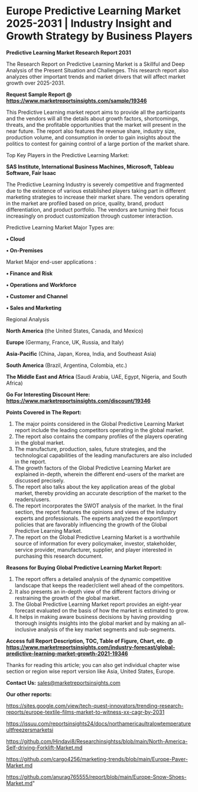 # Europe Predictive Learning Market 2025-2031 | Industry Insight and Growth Strategy by Business Players

<strong>Predictive Learning Market Research Report 2031</strong>

The Research Report on Predictive Learning Market is a Skillful and Deep Analysis of the Present Situation and Challenges. This research report also analyzes other important trends and market drivers that will affect market growth over 2025-2031.

<strong>Request Sample Report @ <a href=https://www.marketreportsinsights.com/sample/19346>https://www.marketreportsinsights.com/sample/19346</a></strong>

This Predictive Learning market report aims to provide all the participants and the vendors will all the details about growth factors, shortcomings, threats, and the profitable opportunities that the market will present in the near future. The report also features the revenue share, industry size, production volume, and consumption in order to gain insights about the politics to contest for gaining control of a large portion of the market share.

Top Key Players in the Predictive Learning Market:

<strong>SAS Institute, International Business Machines, Microsoft, Tableau Software, Fair Isaac</strong>

The Predictive Learning Industry is severely competitive and fragmented due to the existence of various established players taking part in different marketing strategies to increase their market share. The vendors operating in the market are profiled based on price, quality, brand, product differentiation, and product portfolio. The vendors are turning their focus increasingly on product customization through customer interaction.

Predictive Learning Market Major Types are:

<strong>• Cloud

• On-Premises</strong>

Market Major end-user applications :

<strong>• Finance and Risk

• Operations and Workforce

• Customer and Channel

• Sales and Marketing</strong>

Regional Analysis

</u><strong><b>North America</b></strong> (the United States, Canada, and Mexico)

<strong><b>Europe </b></strong>(Germany, France, UK, Russia, and Italy)

<strong><b>Asia-Pacific</b></strong> (China, Japan, Korea, India, and Southeast Asia)

<strong><b>South America</b></strong> (Brazil, Argentina, Colombia, etc.)

<strong><b>The Middle East and Africa</b></strong> (Saudi Arabia, UAE, Egypt, Nigeria, and South Africa)

<strong>Go For Interesting Discount Here: <a href=https://www.marketreportsinsights.com/discount/19346>https://www.marketreportsinsights.com/discount/19346</a></strong>

<strong>Points Covered in The Report:</strong>
<ol>
  <li>The major points considered in the Global Predictive Learning Market report include the leading competitors operating in the global market.</li>
  <li>The report also contains the company profiles of the players operating in the global market.</li>
  <li>The manufacture, production, sales, future strategies, and the technological capabilities of the leading manufacturers are also included in the report.</li>
  <li>The growth factors of the Global Predictive Learning Market are explained in-depth, wherein the different end-users of the market are discussed precisely.</li>
  <li>The report also talks about the key application areas of the global market, thereby providing an accurate description of the market to the readers/users.</li>
  <li>The report incorporates the SWOT analysis of the market. In the final section, the report features the opinions and views of the industry experts and professionals. The experts analyzed the export/import policies that are favorably influencing the growth of the Global Predictive Learning Market.</li>
  <li>The report on the Global Predictive Learning Market is a worthwhile source of information for every policymaker, investor, stakeholder, service provider, manufacturer, supplier, and player interested in purchasing this research document.</li>
</ol>
<strong>Reasons for Buying Global Predictive Learning Market Report:</strong>

<ol>
  <li>The report offers a detailed analysis of the dynamic competitive landscape that keeps the reader/client well ahead of the competitors.</li>
  <li>It also presents an in-depth view of the different factors driving or restraining the growth of the global market.</li>
  <li>The Global Predictive Learning Market report provides an eight-year forecast evaluated on the basis of how the market is estimated to grow.</li>
  <li>It helps in making aware business decisions by having providing thorough insights insights into the global market and by making an all-inclusive analysis of the key market segments and sub-segments.</li>
</ol>
<strong>Access full Report Description, TOC, Table of Figure, Chart, etc. @ <a href=https://www.marketreportsinsights.com/industry-forecast/global-predictive-learning-market-growth-2021-19346>https://www.marketreportsinsights.com/industry-forecast/global-predictive-learning-market-growth-2021-19346</a></strong>


Thanks for reading this article; you can also get individual chapter wise section or region wise report version like Asia, United States, Europe.

<strong>Contact Us:</strong>
sales@marketreportsinsights.com

<strong>Our other reports:</strong>

<a href=https://sites.google.com/view/tech-quest-innovators/trending-research-reports/europe-textile-films-market-to-witness-xx-cagr-by-2031>https://sites.google.com/view/tech-quest-innovators/trending-research-reports/europe-textile-films-market-to-witness-xx-cagr-by-2031</a>

<a href=https://issuu.com/reportsinsights24/docs/northamericaultralowtemperatureultfreezersmarketsi>https://issuu.com/reportsinsights24/docs/northamericaultralowtemperatureultfreezersmarketsi</a>

<a href=https://github.com/Hindavi8/Researchinsightss/blob/main/North-America-Self-driving-Forklift-Market.md>https://github.com/Hindavi8/Researchinsightss/blob/main/North-America-Self-driving-Forklift-Market.md</a>

<a href=https://github.com/cargo4256/marketing-trends/blob/main/Europe-Paver-Market.md>https://github.com/cargo4256/marketing-trends/blob/main/Europe-Paver-Market.md</a>

<a href=https://github.com/anurag765555/report/blob/main/Europe-Snow-Shoes-Market.md>https://github.com/anurag765555/report/blob/main/Europe-Snow-Shoes-Market.md</a>"
